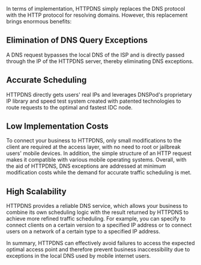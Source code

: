 ﻿In terms of implementation, HTTPDNS simply replaces the DNS protocol with the HTTP protocol for resolving domains. However, this replacement brings enormous benefits:
## Elimination of DNS Query Exceptions
A DNS request bypasses the local DNS of the ISP and is directly passed through the IP of the HTTPDNS server, thereby eliminating DNS exceptions.

## Accurate Scheduling
HTTPDNS directly gets users' real IPs and leverages DNSPod's proprietary IP library and speed test system created with patented technologies to route requests to the optimal and fastest IDC node.

## Low Implementation Costs
To connect your business to HTTPDNS, only small modifications to the client are required at the access layer, with no need to root or jailbreak users' mobile devices. In addition, the simple structure of an HTTP request makes it compatible with various mobile operating systems. Overall, with the aid of HTTPDNS, DNS exceptions are addressed at minimum modification costs while the demand for accurate traffic scheduling is met.

## High Scalability
HTTPDNS provides a reliable DNS service, which allows your business to combine its own scheduling logic with the result returned by HTTPDNS to achieve more refined traffic scheduling. For example, you can specify to connect clients on a certain version to a specified IP address or to connect users on a network of a certain type to a specified IP address.

In summary, HTTPDNS can effectively avoid failures to access the expected optimal access point and therefore prevent business inaccessibility due to exceptions in the local DNS used by mobile internet users.



